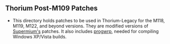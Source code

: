 ## Thorium Post-M109 Patches

 - This directory holds patches to be used in Thorium-Legacy for the M118, M119, M122, and beyond versions. They are modified versions of [Supermium's](https://github.com/win32ss/supermium) patches. It also includes [progwrp](https://github.com/Alex313031/thorium-legacy/tree/main/patches/progwrp#readme), needed for compiling Windows XP/Vista builds.
